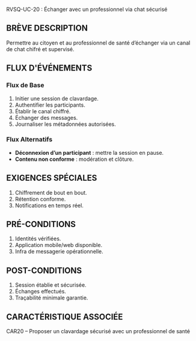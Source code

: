RVSQ-UC-20 : Échanger avec un professionnel via chat sécurisé

## BRÈVE DESCRIPTION
Permettre au citoyen et au professionnel de santé d’échanger via un canal de chat chifré et supervisé.

## FLUX D'ÉVÉNEMENTS

### Flux de Base
1. Initier une session de clavardage.
2. Authentifier les participants.
3. Établir le canal chiffré.
4. Échanger des messages.
5. Journaliser les métadonnées autorisées.

### Flux Alternatifs
- **Déconnexion d’un participant** : mettre la session en pause.
- **Contenu non conforme** : modération et clôture.

## EXIGENCES SPÉCIALES
1. Chiffrement de bout en bout.
2. Rétention conforme.
3. Notifications en temps réel.

## PRÉ-CONDITIONS
1. Identités vérifiées.
2. Application mobile/web disponible.
3. Infra de messagerie opérationnelle.

## POST-CONDITIONS
1. Session établie et sécurisée.
2. Échanges effectués.
3. Traçabilité minimale garantie.

## CARACTÉRISTIQUE ASSOCIÉE
CAR20 – Proposer un clavardage sécurisé avec un professionnel de santé
